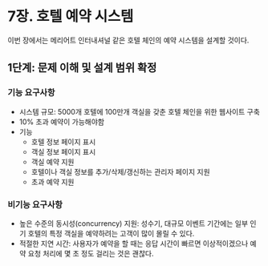 # 7장. 호텔 예약 시스템 

이번 장에서는 메리어트 인터내셔널 같은 호텔 체인의 예약 시스템을 설계할 것이다.

## 1단계: 문제 이해 및 설계 범위 확정
### 기능 요구사항
- 시스템 규모: 5000개 호텔에 100만개 객실을 갖춘 호텔 체인을 위한 웹사이트 구축
- 10% 초과 예약이 가능해야함
- 기능 
  - 호텔 정보 페이지 표시
  - 객실 정보 페이지 표시
  - 객실 예약 지원
  - 호텔이나 객실 정보를 추가/삭제/갱신하는 관리자 페이지 지원
  - 초과 예약 지원
### 비기능 요구사항
- 높은 수준의 동시성(concurrency) 지원: 성수기, 대규모 이벤트 기간에는 일부 인기 호텔의 특정 객실을 예약하려는 고객이 많이 몰릴 수 있다.
- 적절한 지연 시간: 사용자가 예약을 할 때는 응답 시간이 빠르면 이상적이겠으나 예약 요청 처리에 몇 초 정도 걸리는 것은 괜찮다.

